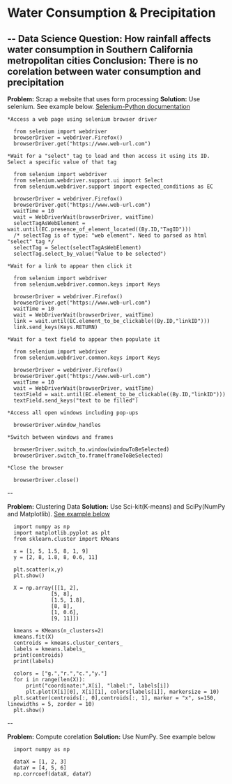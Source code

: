 # Water Consumption & Precipitation
--
**Data Science Question:**	How rainfall affects water consumption in Southern California metropolitan cities
**Conclusion:**	There is no corelation between water consumption and precipitation
--
**Problem:** Scrap a website that uses form processing
**Solution:** Use selenium.  See example below. [Selenium-Python documentation](https://selenium-python.readthedocs.org/)
```
*Access a web page using selenium browser driver

  from selenium import webdriver
  browserDriver = webdriver.Firefox()
  browserDriver.get("https://www.web-url.com")

*Wait for a "select" tag to load and then access it using its ID. Select a specific value of that tag

  from selenium import webdriver
  from selenium.webdriver.support.ui import Select
  from selenium.webdriver.support import expected_conditions as EC

  browserDriver = webdriver.Firefox()
  browserDriver.get("https://www.web-url.com")
  waitTime = 10
  wait = WebDriverWait(browserDriver, waitTime)
  selectTagAsWebElement = wait.until(EC.presence_of_element_located((By.ID,"TagID")))
  /* selectTag is of type: "web element". Need to parsed as html "select" tag */
  selectTag = Select(selectTagAsWebElement)
  selectTag.select_by_value("Value to be selected")

*Wait for a link to appear then click it

  from selenium import webdriver
  from selenium.webdriver.common.keys import Keys

  browserDriver = webdriver.Firefox()
  browserDriver.get("https://www.web-url.com")
  waitTime = 10
  wait = WebDriverWait(browserDriver, waitTime)
  link = wait.until(EC.element_to_be_clickable((By.ID,"linkID")))
  link.send_keys(Keys.RETURN)

*Wait for a text field to appear then populate it

  from selenium import webdriver
  from selenium.webdriver.common.keys import Keys

  browserDriver = webdriver.Firefox()
  browserDriver.get("https://www.web-url.com")
  waitTime = 10
  wait = WebDriverWait(browserDriver, waitTime)
  textField = wait.until(EC.element_to_be_clickable((By.ID,"linkID")))
  textField.send_keys("text to be filled")

*Access all open windows including pop-ups

  browserDriver.window_handles

*Switch between windows and frames

  browserDriver.switch_to.window(windowToBeSelected)
  browserDriver.switch_to.frame(frameToBeSelected)

*Close the browser

  browserDriver.close()
```

--

**Problem:** Clustering Data
**Solution:** Use Sci-kit(K-means) and SciPy(NumPy and Matplotlib).  [See example below](http://pythonprogramming.net/flat-clustering-machine-learning-python-scikit-learn/)

```
  import numpy as np
  import matplotlib.pyplot as plt
  from sklearn.cluster import KMeans

  x = [1, 5, 1.5, 8, 1, 9]
  y = [2, 8, 1.8, 8, 0.6, 11]

  plt.scatter(x,y)
  plt.show()

  X = np.array([[1, 2],
              [5, 8],
              [1.5, 1.8],
              [8, 8],
              [1, 0.6],
              [9, 11]])
        
  kmeans = KMeans(n_clusters=2)
  kmeans.fit(X)
  centroids = kmeans.cluster_centers_
  labels = kmeans.labels_
  print(centroids)
  print(labels)

  colors = ["g.","r.","c.","y."]
  for i in range(len(X)):
      print("coordinate:",X[i], "label:", labels[i])
      plt.plot(X[i][0], X[i][1], colors[labels[i]], markersize = 10)
  plt.scatter(centroids[:, 0],centroids[:, 1], marker = "x", s=150, linewidths = 5, zorder = 10)
  plt.show()
```

--

**Problem:** Compute corelation
**Solution:** Use NumPy.  See example below
```
  import numpy as np

  dataX = [1, 2, 3]
  dataY = [4, 5, 6]
  np.corrcoef(dataX, dataY)
```
